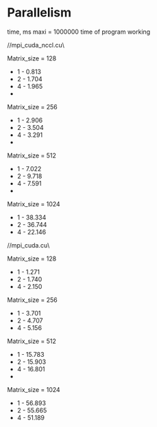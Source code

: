 # Parallelism
time, ms
maxi = 1000000
time of program working

   //mpi_cuda_nccl.cu\\

Matrix_size = 128

  - 1 - 0.813
  - 2 - 1.704
  - 4 - 1.965
  - 
Matrix_size = 256
  - 1 - 2.906
  - 2 - 3.504
  - 4 - 3.291
  - 
Matrix_size = 512

  - 1 - 7.022
  - 2 - 9.718
  - 4 - 7.591
  - 
Matrix_size = 1024

  - 1 - 38.334
  - 2 - 36.744
  - 4 - 22.146

   //mpi_cuda.cu\\
  
Matrix_size = 128

  - 1 - 1.271
  - 2 - 1.740
  - 4 - 2.150

Matrix_size = 256

  - 1 - 3.701
  - 2 - 4.707
  - 4 - 5.156

Matrix_size = 512

  - 1 - 15.783
  - 2 - 15.903
  - 4 - 16.801
  - 
Matrix_size = 1024

  - 1 - 56.893
  - 2 - 55.665
  - 4 - 51.189
